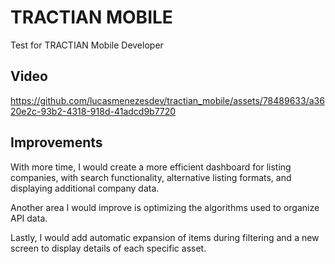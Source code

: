 # TRACTIAN MOBILE

Test for TRACTIAN Mobile Developer

## Video

https://github.com/lucasmenezesdev/tractian_mobile/assets/78489633/a3620e2c-93b2-4318-918d-41adcd9b7720

## Improvements

With more time, I would create a more efficient dashboard for listing companies, with search functionality, alternative listing formats, and displaying additional company data.

Another area I would improve is optimizing the algorithms used to organize API data.

Lastly, I would add automatic expansion of items during filtering and a new screen to display details of each specific asset.
